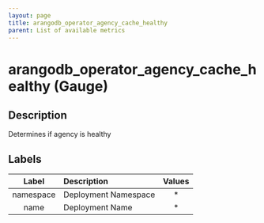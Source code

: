 ```yaml
---
layout: page
title: arangodb_operator_agency_cache_healthy
parent: List of available metrics
---
```


# arangodb_operator_agency_cache_healthy (Gauge)

## Description

Determines if agency is healthy

## Labels

| Label | Description | Values |
|:---:|:--- |:---:|
| namespace | Deployment Namespace | * |
| name | Deployment Name | * |
